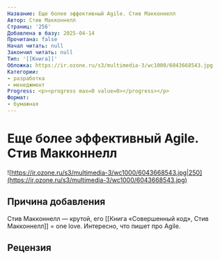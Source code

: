 ```yaml
---
Название: Еще более эффективный Agile. Стив Макконнелл
Автор: Стив Макконнелл
Страниц: '256'
Добавлена в базу: 2025-04-14
Прочитана: false
Начал читать: null
Закончил читать: null
Тип: '[[Книга]]'
Обложка: https://ir.ozone.ru/s3/multimedia-3/wc1000/6043668543.jpg
Категории:
- разработка
- менеджмент
Progress: <p><progress max=0 value=0></progress></p>
Формат:
- бумажная
---
```

# Еще более эффективный Agile. Стив Макконнелл

![https://ir.ozone.ru/s3/multimedia-3/wc1000/6043668543.jpg|250](https://ir.ozone.ru/s3/multimedia-3/wc1000/6043668543.jpg)

## Причина добавления

Стив Макконнелл — крутой, его [[Книга «Совершенный код», Стив Макконнелл]] = one love. Интересно, что пишет про Agile.
## Рецензия